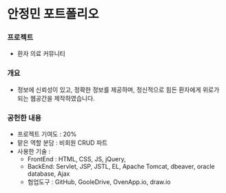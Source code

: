 # 안정민 포트폴리오

### 프로젝트


   * 환자 의료 커뮤니티

### 개요

   * 정보에 신뢰성이 있고, 정확한 정보를 제공하며, 정신적으로 힘든 환자에게 위로가 되는 웹공간을 제작하였습니다.
  
### 공헌한 내용

   * 프로젝트 기여도 : 20%
   * 맡은 역할 분담 : 비회원 CRUD 파트
   * 사용한 기술 :
       * FrontEnd : HTML, CSS, JS, jQuery,
       * BackEnd: Servlet, JSP, JSTL, EL, Apache Tomcat, dbeaver, oracle database, Ajax
       * 협업도구 : GitHub, GooleDrive, OvenApp.io, draw.io


